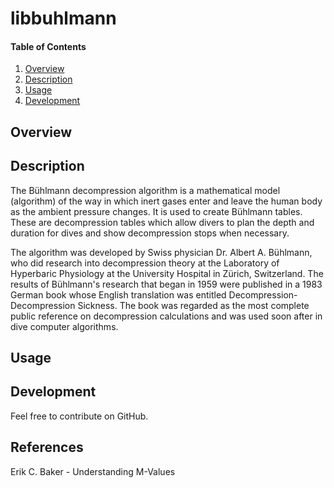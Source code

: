 # libbuhlmann

#### Table of Contents

1. [Overview](#overview)
2. [Description](#description)
3. [Usage](#usage)
4. [Development](#development)

## Overview

## Description

The Bühlmann decompression algorithm is  a mathematical model (algorithm) of the
way in which inert gases enter and  leave the human body as the ambient pressure
changes. It  is used to create  Bühlmann tables. These  are decompression tables
which  allow  divers  to  plan  the  depth  and  duration  for  dives  and  show
decompression stops when necessary.

The algorithm was  developed by Swiss physician Dr. Albert  A. Bühlmann, who did
research into decompression theory at the Laboratory of Hyperbaric Physiology at
the  University  Hospital in  Zürich,  Switzerland.  The  results of  Bühlmann's
research that began  in 1959 were published in a 1983  German book whose English
translation  was  entitled Decompression-Decompression  Sickness.  The book  was
regarded as the most complete public reference on decompression calculations and
was used soon after in dive computer algorithms.

## Usage

## Development

Feel free to contribute on GitHub.


## References

Erik C. Baker - Understanding M-Values